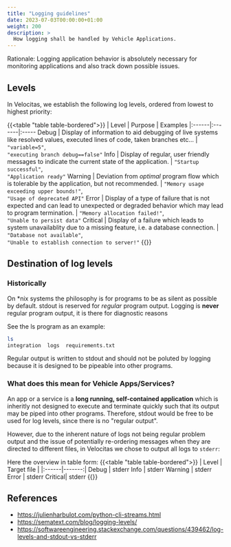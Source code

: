 ```yaml
---
title: "Logging guidelines"
date: 2023-07-03T00:00:00+01:00
weight: 200
description: >
  How logging shall be handled by Vehicle Applications.
---
```


Rationale: Logging application behavior is absolutely necessary for monitoring applications and also track down possible issues.

## Levels

In Velocitas, we establish the following log levels, ordered from lowest to highest priority:

{{<table "table table-bordered">}}
| Level | Purpose | Examples
|:------|:-------|:-----
Debug   | Display of information to aid debugging of live systems like resolved values, executed lines of code, taken branches etc... | `"variable=5"`,<br/> `"executing branch debug==false"`
Info    | Display of regular, user friendly messages to indicate the current state of the application. | `"Startup successful"`,<br/> `"Application ready"`
Warning | Deviation from *optimal* program flow which is tolerable by the application, but not recommended. | `"Memory usage exceeding upper bounds!"`,<br/>`"Usage of deprecated API"`
Error   | Display of a type of failure that is not expected and can lead to unexpected or degraded behavior which may lead to program termination. | `"Memory allocation failed!"`, <br/>`"Unable to persist data"`
Critical | Display of a failure which leads to system unavailablity due to a missing feature, i.e. a database connection. | `"Database not available"`,<br/>`"Unable to establish connection to server!"`
{{</table>}}

## Destination of log levels

### Historically

On *nix systems the philosophy is for programs to be as silent as possible by default. stdout is reserved for *regular* program output. Logging is **never** regular program output, it is there for diagnostic reasons

See the ls program as an example:

```bash
ls
integration  logs  requirements.txt
```

Regular output is written to stdout and should not be poluted by logging because it is designed to be pipeable into other programs.

### What does this mean for Vehicle Apps/Services?

An app or a service is a **long running, self-contained application** which is inheritly not designed to execute and terminate quickly such that its output may be piped into other programs. Therefore, stdout would be free to be used for log levels, since there is no "regular output".

However, due to the inherent nature of logs not being regular problem output and the issue of potentially re-ordering messages when they are directed to different files, in Velocitas we chose to output all logs to `stderr`:

Here the overview in table form:
{{<table "table table-bordered">}}
| Level | Target file |
|:------|-------:|
Debug   | stderr
Info    | stderr
Warning | stderr
Error   | stderr
Critical| stderr
{{</table>}}

## References

* https://julienharbulot.com/python-cli-streams.html
* https://sematext.com/blog/logging-levels/
* https://softwareengineering.stackexchange.com/questions/439462/log-levels-and-stdout-vs-stderr

